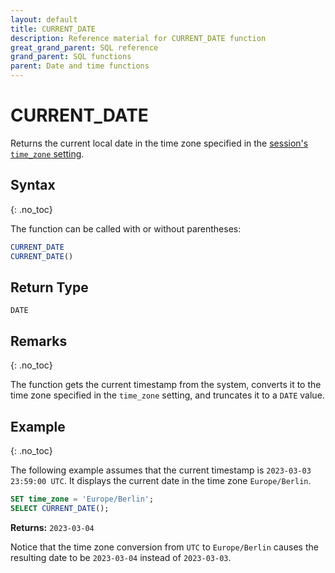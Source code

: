 ```yaml
---
layout: default
title: CURRENT_DATE
description: Reference material for CURRENT_DATE function
great_grand_parent: SQL reference
grand_parent: SQL functions
parent: Date and time functions
---
```


# CURRENT_DATE

Returns the current local date in the time zone specified in the [session's `time_zone` setting](../../../Reference/system-settings.md#setting-the-time-zone).

## Syntax
{: .no_toc}

The function can be called with or without parentheses:

```sql
CURRENT_DATE
CURRENT_DATE()
```

## Return Type

`DATE`

## Remarks
{: .no_toc}

The function gets the current timestamp from the system, converts it to the time zone specified in the `time_zone` setting, and truncates it to a `DATE` value.

## Example
{: .no_toc}

The following example assumes that the current timestamp is `2023-03-03 23:59:00 UTC`.
It displays the current date in the time zone `Europe/Berlin`.

```sql
SET time_zone = 'Europe/Berlin';
SELECT CURRENT_DATE();
```

**Returns:**
`2023-03-04`

Notice that the time zone conversion from `UTC` to `Europe/Berlin` causes the resulting date to be `2023-03-04` instead of `2023-03-03`.
